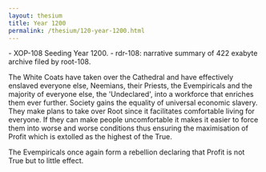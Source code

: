 ```yaml
---
layout: thesium
title: Year 1200
permalink: /thesium/120-year-1200.html
---
```


<div class="data">
- XOP-108 Seeding Year 1200.
- rdr-108: narrative summary of 422 exabyte archive filed by root-108.  
</div>

The White Coats have taken over the Cathedral and have effectively enslaved
everyone else, Neemians, their Priests, the Evempiricals and the majority of
everyone else, the 'Undeclared', into a workforce that enriches them ever
further. Society gains the equality of universal economic slavery. They make
plans to take over Root since it facilitates comfortable living for everyone.
If they can make people uncomfortable it makes it easier to force them into
worse and worse conditions thus ensuring the maximisation of Profit which is
extolled as the highest of the True.

The Evempiricals once again form a rebellion declaring that Profit is not True
but to little effect.


